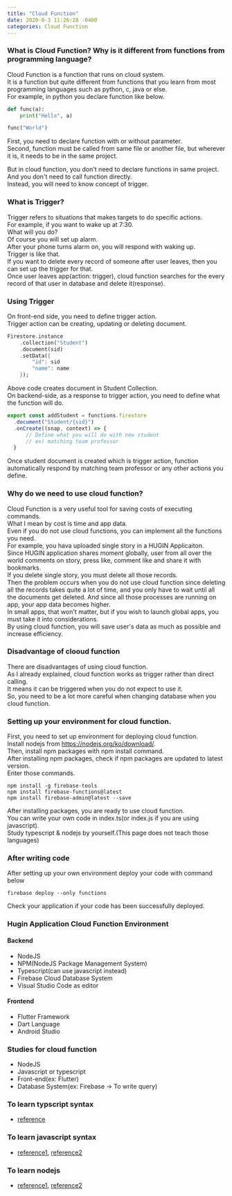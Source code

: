 ```yaml
---
title: "Cloud Function"
date: 2020-8-3 11:26:28 -0400
categories: Cloud Function
---
```



### What is Cloud Function? Why is it different from functions from programming language?
Cloud Function is a function that runs on cloud system.   
It is a function but quite different from functions that you learn from most programming languages such as python, c, java or else.   
For example, in python you declare function like below.

```python
def func(a):
    print("Hello", a)

func("World")
```

First, you need to declare function with or without parameter.   
Second, function must be called from same file or another file, but wherever it is, it needs to be in the same project.

But in cloud function, you don't need to declare functions in same project.   
And you don't need to call function directly.   
Instead, you will need to know concept of trigger.

### What is Trigger?
Trigger refers to situations that makes targets to do specific actions.   
For example, if you want to wake up at 7:30.   
What will you do?   
Of course you will set up alarm.   
After your phone turns alarm on, you will respond with waking up.   
Trigger is like that.   
If you want to delete every record of someone after user leaves, then you can set up the trigger for that.   
Once user leaves app(action: trigger), cloud function searches for the every record of that user in database and delete it(response).

### Using Trigger
On front-end side, you need to define trigger action.     
Trigger action can be creating, updating or deleting document.   

```dart
Firestore.instance
    .collection("Student")
    .document(sid)
    .setData({
        "id": sid
        "name": name
    });
 ```

Above code creates document in Student Collection.   
On backend-side, as a response to trigger action, you need to define what the function will do.

```typescript
export const addStudent = functions.firestore
  .document("Student/{sid}")
  .onCreate((snap, context) => {
      // Define what you will do with new student
      // ex) matching team professor
  }
```

Once student document is created which is trigger action, function automatically respond by matching team professor or any other actions you define.

### Why do we need to use cloud function?
Cloud Function is a very useful tool for saving costs of executing commands.   
What I mean by cost is time and app data.     
Even if you do not use cloud functions, you can implement all the functions you need.   
For example, you hava uploaded single story in a HUGIN Applicaiton.   
Since HUGIN application shares moment globally, user from all over the world comments on story, press like, comment like and share it with bookmarks.   
If you delete single story, you must delete all those records.   
Then the problem occurs when you do not use cloud function since deleting all the records takes quite a lot of time, and you only have to wait until all the documents get deleted. And since all those processes are running on app, your app data becomes higher.   
In small apps, that won't matter, but if you wish to launch global apps, you must take it into considerations.   
By using cloud function, you will save user's data as much as possible and increase efficiency.

### Disadvantage of clooud function
There are disadvantages of using cloud function.   
As I already explained, cloud function works as trigger rather than direct calling.   
It means it can be triggered when you do not expect to use it.   
So, you need to be a lot more careful when changing database when you cloud function.

### Setting up your environment for cloud function.
First, you need to set up environment for deploying cloud function.   
Install nodejs from https://nodejs.org/ko/download/.   
Then, install npm packages with npm install command.   
After installing npm packages, check if npm packages are updated to latest version.   
Enter those commands.   

```
npm install -g firebase-tools   
npm install firebase-functions@latest   
npm install firebase-admin@latest --save
```

After installing packages, you are ready to use cloud function.   
You can write your own code in index.ts(or index.js if you are using javascript).   
Study typescript &amp; nodejs by yourself.(This page does not teach those languages)

### After writing code
After setting up your own environment deploy your code with command below   

```
firebase deploy --only functions
```

Check your application if your code has been successfully deployed.

### Hugin Application Cloud Function Environment
#### Backend
* NodeJS
* NPM(NodeJS Package Management System)   
* Typescript(can use javascript instead)   
* Firebase Cloud Database System   
* Visual Studio Code as editor

#### Frontend
* Flutter Framework   
* Dart Language   
* Android Studio

### Studies for cloud function
* NodeJS
* Javascript or typescript
* Front-end(ex: Flutter)
* Database System(ex: Firebase -> To write query)

### To learn typscript syntax
* [reference](https://poiemaweb.com/typescript-introduction)

### To learn javascript syntax
* [reference1](https://poiemaweb.com/coding), [reference2](https://www.w3schools.com/js/default.asp)

### To learn nodejs
* [reference1](https://poiemaweb.com/nodejs-basics), [reference2](https://www.w3schools.com/nodejs/default.asp)